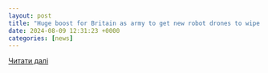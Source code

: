```yaml
---
layout: post
title: "Huge boost for Britain as army to get new robot drones to wipe out targets from home | World | News | Express.co.uk"
date: 2024-08-09 12:31:23 +0000
categories: [news]
---
```


[Читати далі](https://www.express.co.uk/news/world/1934182/british-army-new-drones)
